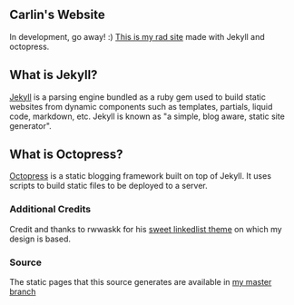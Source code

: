 ## Carlin's Website

In development, go away! :) [This is my rad site](https://misch-.github.io/) made with Jekyll and octopress.

## What is Jekyll?

[Jekyll](https://github.com/mojombo/jekyll) is a parsing engine bundled as a ruby gem used to build static websites from dynamic components such as templates, partials, liquid code, markdown, etc. Jekyll is known as "a simple, blog aware, static site generator".

## What is Octopress?

[Octopress](https://github.com/octopress/octopress) is a static blogging framework built on top of Jekyll. It uses scripts to build static files to be deployed to a server.

### Additional Credits

Credit and thanks to rwwaskk for his [sweet linkedlist theme](https://github.com/rwwaskk/linkedlist) on which my design is based. 

### Source

The static pages that this source generates are available in [my master branch](https://github.com/Misch-/Misch-.github.io)
